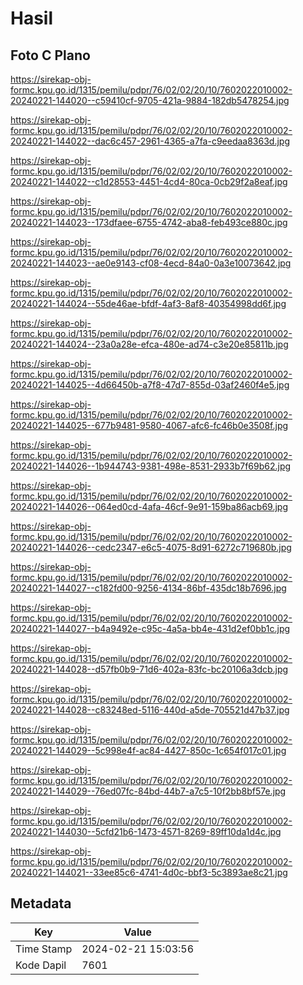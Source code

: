 # Hasil

## Foto C Plano

https://sirekap-obj-formc.kpu.go.id/1315/pemilu/pdpr/76/02/02/20/10/7602022010002-20240221-144020--c59410cf-9705-421a-9884-182db5478254.jpg

https://sirekap-obj-formc.kpu.go.id/1315/pemilu/pdpr/76/02/02/20/10/7602022010002-20240221-144022--dac6c457-2961-4365-a7fa-c9eedaa8363d.jpg

https://sirekap-obj-formc.kpu.go.id/1315/pemilu/pdpr/76/02/02/20/10/7602022010002-20240221-144022--c1d28553-4451-4cd4-80ca-0cb29f2a8eaf.jpg

https://sirekap-obj-formc.kpu.go.id/1315/pemilu/pdpr/76/02/02/20/10/7602022010002-20240221-144023--173dfaee-6755-4742-aba8-feb493ce880c.jpg

https://sirekap-obj-formc.kpu.go.id/1315/pemilu/pdpr/76/02/02/20/10/7602022010002-20240221-144023--ae0e9143-cf08-4ecd-84a0-0a3e10073642.jpg

https://sirekap-obj-formc.kpu.go.id/1315/pemilu/pdpr/76/02/02/20/10/7602022010002-20240221-144024--55de46ae-bfdf-4af3-8af8-40354998dd6f.jpg

https://sirekap-obj-formc.kpu.go.id/1315/pemilu/pdpr/76/02/02/20/10/7602022010002-20240221-144024--23a0a28e-efca-480e-ad74-c3e20e85811b.jpg

https://sirekap-obj-formc.kpu.go.id/1315/pemilu/pdpr/76/02/02/20/10/7602022010002-20240221-144025--4d66450b-a7f8-47d7-855d-03af2460f4e5.jpg

https://sirekap-obj-formc.kpu.go.id/1315/pemilu/pdpr/76/02/02/20/10/7602022010002-20240221-144025--677b9481-9580-4067-afc6-fc46b0e3508f.jpg

https://sirekap-obj-formc.kpu.go.id/1315/pemilu/pdpr/76/02/02/20/10/7602022010002-20240221-144026--1b944743-9381-498e-8531-2933b7f69b62.jpg

https://sirekap-obj-formc.kpu.go.id/1315/pemilu/pdpr/76/02/02/20/10/7602022010002-20240221-144026--064ed0cd-4afa-46cf-9e91-159ba86acb69.jpg

https://sirekap-obj-formc.kpu.go.id/1315/pemilu/pdpr/76/02/02/20/10/7602022010002-20240221-144026--cedc2347-e6c5-4075-8d91-6272c719680b.jpg

https://sirekap-obj-formc.kpu.go.id/1315/pemilu/pdpr/76/02/02/20/10/7602022010002-20240221-144027--c182fd00-9256-4134-86bf-435dc18b7696.jpg

https://sirekap-obj-formc.kpu.go.id/1315/pemilu/pdpr/76/02/02/20/10/7602022010002-20240221-144027--b4a9492e-c95c-4a5a-bb4e-431d2ef0bb1c.jpg

https://sirekap-obj-formc.kpu.go.id/1315/pemilu/pdpr/76/02/02/20/10/7602022010002-20240221-144028--d57fb0b9-71d6-402a-83fc-bc20106a3dcb.jpg

https://sirekap-obj-formc.kpu.go.id/1315/pemilu/pdpr/76/02/02/20/10/7602022010002-20240221-144028--c83248ed-5116-440d-a5de-705521d47b37.jpg

https://sirekap-obj-formc.kpu.go.id/1315/pemilu/pdpr/76/02/02/20/10/7602022010002-20240221-144029--5c998e4f-ac84-4427-850c-1c654f017c01.jpg

https://sirekap-obj-formc.kpu.go.id/1315/pemilu/pdpr/76/02/02/20/10/7602022010002-20240221-144029--76ed07fc-84bd-44b7-a7c5-10f2bb8bf57e.jpg

https://sirekap-obj-formc.kpu.go.id/1315/pemilu/pdpr/76/02/02/20/10/7602022010002-20240221-144030--5cfd21b6-1473-4571-8269-89ff10da1d4c.jpg

https://sirekap-obj-formc.kpu.go.id/1315/pemilu/pdpr/76/02/02/20/10/7602022010002-20240221-144021--33ee85c6-4741-4d0c-bbf3-5c3893ae8c21.jpg


## Metadata

| Key        | Value               |
| ---------- | ------------------- |
| Time Stamp | 2024-02-21 15:03:56 |
| Kode Dapil | 7601                |




